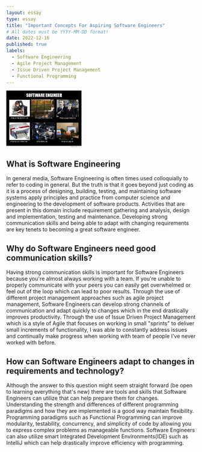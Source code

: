 ```yaml
---
layout: essay
type: essay
title: "Important Concepts For Aspiring Software Engineers"
# All dates must be YYYY-MM-DD format!
date: 2022-12-16
published: true
labels:
  - Software Engineering
  - Agile Project Management
  - Issue Driven Project Management
  - Functional Programming
---
```

<img width="200px" class="rounded float-start pe-4" src="../img/Final-Essay-Header.jpeg">

## What is Software Engineering 

In general media, Software Engineering is often times used colloquially to refer to coding in general. But the truth is that it goes beyond just coding as it is a process of designing, building, testing, and maintaining software systems apply principles and practice from computer science and engineering to the development of software products. Activities that are present in this domain include requirement gathering and analysis, design and implementation, testing and maintenance. Developing strong communication skills and being able to  adapt with changing requirements are key tenets to becoming a great software engineer.

## Why do Software Engineers need good communication skills?

Having strong communication skills is important for Software Engineers because you're almost always working with a team. If you're unable to properly communicate with your peers you can easily get overwhelmed or feel out of the loop which can lead to poor results. Through the use of different project management approaches such as agile project management, Software Engineers can develop strong channels of communication and adapt quickly to changes which in the end drastically improves productivity. Through the use of Issue Driven Project Management which is a style of Agile that focuses on working in small "sprints" to deliver small increments of functionality, I was able to constantly address issues and continually make progress when working with team of people I've never worked with before.

## How can Software Engineers adapt to changes in requirements and technology?

Although the answer to this question might seem straight forward (be open to learning everything that's new) there are tools and skills that Software Engineers can utilize that can help prepare them for changes. Understanding the strength and differences of different programming paradigms and how they are implemented is a good way maintain flexibility. Programming paradigms such as Functional Programming can improve modularity, testability, concurrency, and simplicity of code by allowing you to express complex problems as manageable functions. Software Engineers can also utilize smart Integrated Development Environments(IDE) such as IntelliJ which can help drastically improve efficiency with programming.


